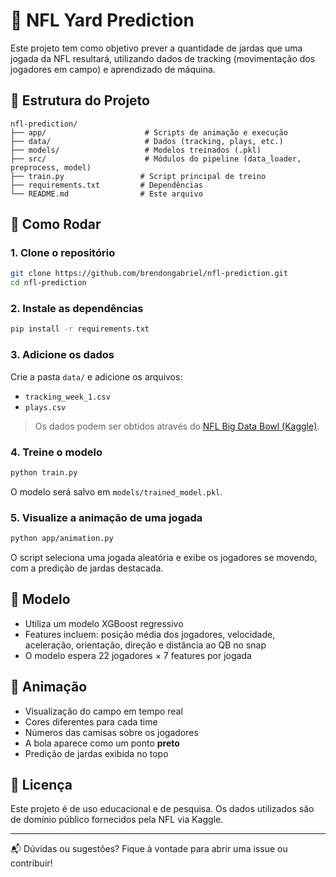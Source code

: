 # 🏈 NFL Yard Prediction

Este projeto tem como objetivo prever a quantidade de jardas que uma jogada da NFL resultará, utilizando dados de tracking (movimentação dos jogadores em campo) e aprendizado de máquina.

## 📁 Estrutura do Projeto

```
nfl-prediction/
├── app/                      # Scripts de animação e execução
├── data/                     # Dados (tracking, plays, etc.)
├── models/                   # Modelos treinados (.pkl)
├── src/                      # Módulos do pipeline (data_loader, preprocess, model)
├── train.py                 # Script principal de treino
├── requirements.txt         # Dependências
└── README.md                # Este arquivo
```

## 🚀 Como Rodar

### 1. Clone o repositório

```bash
git clone https://github.com/brendongabriel/nfl-prediction.git
cd nfl-prediction
```

### 2. Instale as dependências

```bash
pip install -r requirements.txt
```

### 3. Adicione os dados

Crie a pasta `data/` e adicione os arquivos:

- `tracking_week_1.csv`
- `plays.csv`

> Os dados podem ser obtidos através do [NFL Big Data Bowl (Kaggle)](https://www.kaggle.com/competitions/nfl-big-data-bowl-2021).

### 4. Treine o modelo

```bash
python train.py
```

O modelo será salvo em `models/trained_model.pkl`.

### 5. Visualize a animação de uma jogada

```bash
python app/animation.py
```

O script seleciona uma jogada aleatória e exibe os jogadores se movendo, com a predição de jardas destacada.

## 🧠 Modelo

- Utiliza um modelo XGBoost regressivo
- Features incluem: posição média dos jogadores, velocidade, aceleração, orientação, direção e distância ao QB no snap
- O modelo espera 22 jogadores × 7 features por jogada

## 🎨 Animação

- Visualização do campo em tempo real
- Cores diferentes para cada time
- Números das camisas sobre os jogadores
- A bola aparece como um ponto **preto**
- Predição de jardas exibida no topo

## 🧾 Licença

Este projeto é de uso educacional e de pesquisa. Os dados utilizados são de domínio público fornecidos pela NFL via Kaggle.

---

📬 Dúvidas ou sugestões? Fique à vontade para abrir uma issue ou contribuir!
